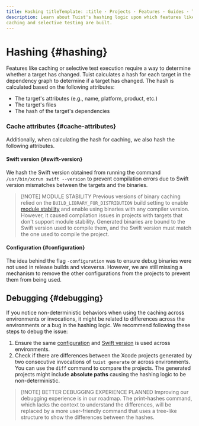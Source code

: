 ```yaml
---
title: Hashing titleTemplate: :title · Projects · Features · Guides · Tuist
description: Learn about Tuist's hashing logic upon which features like binary
caching and selective testing are built.
---
```


# Hashing {#hashing}

Features like
<LocalizedLink href="/guides/features/cache">caching</LocalizedLink> or
selective test execution require a way to determine whether a target has
changed. Tuist calculates a hash for each target in the dependency graph to
determine if a target has changed. The hash is calculated based on the following
attributes:

- The target's attributes (e.g., name, platform, product, etc.)
- The target's files
- The hash of the target's dependencies

### Cache attributes {#cache-attributes}

Additionally, when calculating the hash for
<LocalizedLink href="/guides/features/cache">caching</LocalizedLink>, we also
hash the following attributes.

#### Swift version {#swift-version}

We hash the Swift version obtained from running the command `/usr/bin/xcrun
swift --version` to prevent compilation errors due to Swift version mismatches
between the targets and the binaries.

> [!NOTE] MODULE STABILITY Previous versions of binary caching relied on the
> `BUILD_LIBRARY_FOR_DISTRIBUTION` build setting to enable [module
> stability](https://www.swift.org/blog/library-evolution#enabling-library-evolution-support)
> and enable using binaries with any compiler version. However, it caused
> compilation issues in projects with targets that don't support module
> stability. Generated binaries are bound to the Swift version used to compile
> them, and the Swift version must match the one used to compile the project.

#### Configuration {#configuration}

The idea behind the flag `-configuration` was to ensure debug binaries were not
used in release builds and viceversa. However, we are still missing a mechanism
to remove the other configurations from the projects to prevent them from being
used.

## Debugging {#debugging}

If you notice non-deterministic behaviors when using the caching across
environments or invocations, it might be related to differences across the
environments or a bug in the hashing logic. We recommend following these steps
to debug the issue:

1. Ensure the same [configuration](#configuration) and [Swift
   version](#swift-version) is used across environments.
2. Check if there are differences between the Xcode projects generated by two
   consecutive invocations of `tuist generate` or across environments. You can
   use the `diff` command to compare the projects. The generated projects might
   include **absolute paths** causing the hashing logic to be non-deterministic.

> [!NOTE] BETTER DEBUGGING EXPERIENCE PLANNED Improving our debugging experience
> is in our roadmap. The print-hashes command, which lacks the context to
> understand the differences, will be replaced by a more user-friendly command
> that uses a tree-like structure to show the differences between the hashes.
